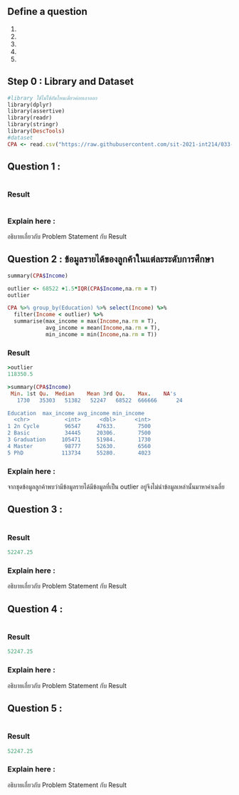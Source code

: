 ## Define a question

1.
1.
1.
1.
1.


## Step 0 : Library and Dataset

```ruby
#library ใช้ไม่ใช้อันไหนเดี๋ยวค่อยเอาออก
library(dplyr)
library(assertive)
library(readr)
library(stringr)
library(DescTools)
#dataset
CPA <- read.csv("https://raw.githubusercontent.com/sit-2021-int214/033-Customer-Personality-Analysis/main/midterm_assignment/CPA_cleaned.csv")
```

## Question 1 : 

```ruby

```

### Result

```ruby
```
### Explain here :
อธิบายเกี่ยวกับ Problem Statement กับ Result

## Question 2 : ข้อมูลรายได้ของลูกค้าในแต่ละระดับการศึกษา 

```ruby
summary(CPA$Income)

outlier <- 68522 +1.5*IQR(CPA$Income,na.rm = T)
outlier

CPA %>% group_by(Education) %>% select(Income) %>% 
  filter(Income < outlier) %>%
  summarise(max_income = max(Income,na.rm = T),
            avg_income = mean(Income,na.rm = T),
            min_income = min(Income,na.rm = T))
```

### Result

```ruby
>outlier
118350.5

>summary(CPA$Income)
 Min. 1st Qu.  Median    Mean 3rd Qu.    Max.    NA's 
   1730   35303   51382   52247   68522  666666      24 

Education  max_income avg_income min_income
  <chr>           <int>      <dbl>      <int>
1 2n Cycle        96547     47633.       7500
2 Basic           34445     20306.       7500
3 Graduation     105471     51984.       1730
4 Master          98777     52630.       6560
5 PhD            113734     55280.       4023
```

### Explain here :
จากชุดข้อมูลลูกค้าพบว่ามีข้อมูลรายได้มีข้อมูลที่เป็น outlier อยู่จึงไม่นำข้อมูลเหล่านั้นมาหาค่าเฉลี่ย
## Question 3 : 

```ruby
```

### Result

```ruby
52247.25
```
### Explain here :
อธิบายเกี่ยวกับ Problem Statement กับ Result

## Question 4 : 

```ruby
```

### Result

```ruby
52247.25
```
### Explain here :
อธิบายเกี่ยวกับ Problem Statement กับ Result

## Question 5 : 

```ruby
```

### Result

```ruby
52247.25
```
### Explain here :
อธิบายเกี่ยวกับ Problem Statement กับ Result

